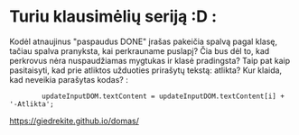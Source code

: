 # Turiu klausimėlių seriją :D : 
Kodėl atnaujinus "paspaudus DONE" įrašas pakeičia spalvą pagal klasę, tačiau spalva pranyksta, kai perkrauname puslapį? Čia bus dėl to, kad perkrovus nėra nuspaudžiamas mygtukas ir klasė pradingsta? 
Taip pat kaip pasitaisyti, kad prie atliktos užduoties prirašytų tekstą: atlikta? Kur klaida, kad neveikia parašytas kodas? :

            updateInputDOM.textContent = updateInputDOM.textContent[i] + '-Atlikta';

https://giedrekite.github.io/domas/
